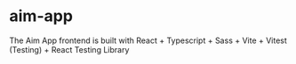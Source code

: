 # aim-app

The Aim App frontend is built with React + Typescript + Sass + Vite + Vitest (Testing) + React Testing Library
